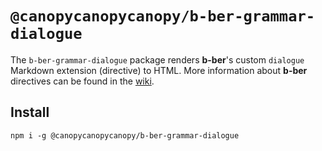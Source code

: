 # `@canopycanopycanopy/b-ber-grammar-dialogue`

The `b-ber-grammar-dialogue` package renders **b-ber**'s custom `dialogue` Markdown extension (directive) to HTML. More information about **b-ber** directives can be found in the [wiki](https://github.com/triplecanopy/b-ber/wiki/all-directives).

## Install

```
npm i -g @canopycanopycanopy/b-ber-grammar-dialogue
```

